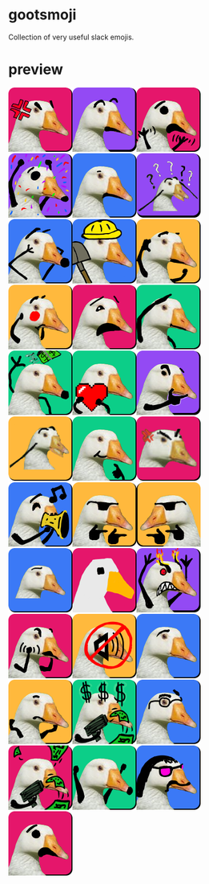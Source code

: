 # gootsmoji
Collection of very useful slack emojis.

# preview 
 <html><body> 
<img src="./goots/angry-goots.png" alt="angry-goots.png"><img src="./goots/gootprised.png" alt="gootprised.png"><img src="./goots/goots-no-no.png" alt="goots-no-no.png"><img src="./goots/goots-celebration.png" alt="goots-celebration.png"><img src="./goots/wat-goots.png" alt="wat-goots.png"><img src="./goots/confu-goots.png" alt="confu-goots.png"><img src="./goots/oh-my-gootness.png" alt="oh-my-gootness.png"><img src="./goots/goots-working.png" alt="goots-working.png"><img src="./goots/goots-cant-hear.png" alt="goots-cant-hear.png"><img src="./goots/goots-embarassed.png" alt="goots-embarassed.png"><img src="./goots/goots-oh-no.png" alt="goots-oh-no.png"><img src="./goots/goots-salute.png" alt="goots-salute.png"><img src="./goots/yeets.png" alt="yeets.png"><img src="./goots/goots-heart.png" alt="goots-heart.png"><img src="./goots/thoots.png" alt="thoots.png"><img src="./goots/audiogoots.png" alt="audiogoots.png"><img src="./goots/goots-yes.png" alt="goots-yes.png"><img src="./goots/goots-angry.png" alt="goots-angry.png"><img src="./goots/goot-toot-toot.png" alt="goot-toot-toot.png"><img src="./goots/fingie-goots.png" alt="fingie-goots.png"><img src="./goots/gootsie-guns.png" alt="gootsie-guns.png"><img src="./goots/neutro-goots.png" alt="neutro-goots.png"><img src="./goots/artificial-goots.png" alt="artificial-goots.png"><img src="./goots/gootrage.png" alt="gootrage.png"><img src="./goots/goots-fight.png" alt="goots-fight.png"><img src="./goots/goots-no-audio.png" alt="goots-no-audio.png"><img src="./goots/goots-intrigued.png" alt="goots-intrigued.png"><img src="./goots/gootshrug.png" alt="gootshrug.png"><img src="./goots/bank-of-goots.png" alt="bank-of-goots.png"><img src="./goots/eugene-goots.png" alt="eugene-goots.png"><img src="./goots/bank-of-goots2.png" alt="bank-of-goots2.png"><img src="./goots/goots-yay.png" alt="goots-yay.png"><img src="./goots/goots-80s-mullet-man.png" alt="goots-80s-mullet-man.png"><img src="./goots/goots-no.png" alt="goots-no.png"></body></html>